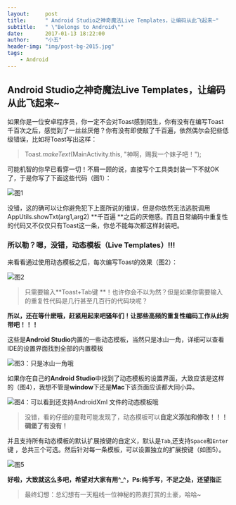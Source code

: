 ```yaml
---
layout:     post
title:      " Android Studio之神奇魔法Live Templates，让编码从此飞起来~"
subtitle:   " \"Belongs to Android\""
date:       2017-01-13 18:22:00
author:     "小五"
header-img: "img/post-bg-2015.jpg"
tags:
    - Android
---
```

## Android Studio之神奇魔法Live Templates，让编码从此飞起来~

如果你是一位安卓程序员，你一定不会对Toast感到陌生，你有没有在编写Toast千百次之后，感觉到了一丝丝厌倦？你有没有即使敲了千百遍，依然偶尔会犯些低级错误，比如将Toast写出这样：

> Toast.*makeText*(MainActivity.this, "神啊，赐我一个妹子吧！");



可能机智的你早已看穿一切！不屑一顾的说，直接写个工具类封装一下不就OK了，于是你写了下面这些代码（图1）：

![图1](https://upload-images.jianshu.io/upload_images/2378059-356b840572d177fe.png?imageMogr2/auto-orient/strip%7CimageView2/2/w/700)



没错，这的确可以让你避免犯下上面所说的错误，但是你依然无法逃脱调用AppUtils.showTxt(arg1,arg2) **千百遍 **之后的厌倦感。而且日常编码中重复性的代码又不仅仅只有Toast这一条，你总不能每次都这样封装吧。                                                       

### 所以勒？嗯，没错，动态模板（Live Templates）!!!  

来看看通过使用动态模板之后，每次编写Toast的效果（图2）：

![图2](https://upload-images.jianshu.io/upload_images/2378059-6296e806099fbbb8.gif?imageMogr2/auto-orient/strip%7CimageView2/2/w/700)

>只需要输入**Toast+Tab键 **！也许你会不以为然？但是如果你需要输入的重复性代码是几行甚至几百行的代码块呢？

**所以，还在等什麽哦，赶紧用起来吧骚年们！让那些高频的重复性编码工作从此狗带吧！！！**

这些是**Android Studio**内置的一些动态模板，当然只是冰山一角，详细可以查看IDE的设置界面找到全部的内置模板

![图3：只是冰山一角哦](https://upload-images.jianshu.io/upload_images/2378059-c48fa5d7ea6a2c37.png?imageMogr2/auto-orient/strip%7CimageView2/2/w/700)

如果你在自己的**Android Studio**中找到了动态模板的设置界面，大致应该是这样的（图4），我想不管是**window**下还是**Mac**下该页面应该都大同小异。

![图4：可以看到还支持AndroidXml 文件的动态模板哦](https://upload-images.jianshu.io/upload_images/2378059-a599762d2bfd284b.png?imageMogr2/auto-orient/strip%7CimageView2/2/w/700)

>没错，看的仔细的童鞋可能发现了，动态模板可以**自定义添加和修改！！！碉堡了有没有！**

并且支持所有动态模板的默认扩展按键的自定义，默认是`Tab`,还支持`Space`和`Enter`键 ，总共三个可选。然后针对每一条模板，可以设置独立的扩展按键（如图5）。



![图5](https://upload-images.jianshu.io/upload_images/2378059-743a5e031dfcaa53.png?imageMogr2/auto-orient/strip%7CimageView2/2/w/700)

**好啦，大致就这么多吧，希望对大家有用^_^，Ps:纯手写，不足之处，还望指正** 



> 最终幻想：总幻想有一天粗线一位神秘的热衷打赏的土豪，哈哈~

